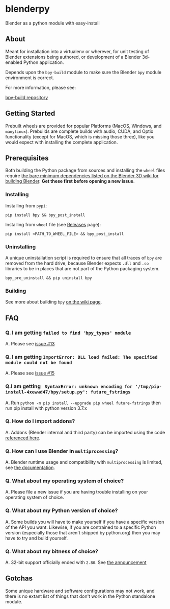 # blenderpy
Blender as a python module with easy-install

## About

Meant for installation into a virtualenv or wherever, for unit testing of Blender extensions being authored, or development of a Blender 3d-enabled Python application.

Depends upon the `bpy-build` module to make sure the Blender `bpy` module environment is correct.

For more information, please see:

[bpy-build repository](https://github.com/TylerGubala/bpy-build)

## Getting Started

Prebuilt wheels are provided for popular Platforms (MacOS, Windows, and `manylinux`). Prebuilds are complete builds with audio, CUDA, and Optix functionality (except for MacOS, which is missing those three), like you would expect with installing the complete application.

## Prerequisites

Both building the Python package from sources and installing the `wheel` files require [the bare minimum dependencies listed on the Blender 3D wiki for building Blender](https://wiki.blender.org/wiki/Building_Blender). **Get these first before opening a new issue**.

### Installing

Installing from `pypi`:

`pip install bpy && bpy_post_install`

Installing from `wheel` file (see [Releases](https://github.com/TylerGubala/blenderpy/releases) page):

`pip install <PATH_TO_WHEEL_FILE> && bpy_post_install`

### Uninstalling

A unique uninstallation script is required to ensure that all traces of `bpy` are removed from the hard drive, because Blender expects `.dll` and `.so` libraries to be in places that are not part of the Python packaging system.

`bpy_pre_uninstall && pip uninstall bpy`

### Building

See more about building `bpy` [on the wiki page](https://github.com/TylerGubala/blenderpy/wiki/Building).

## FAQ

### Q. I am getting `failed to find 'bpy_types' module`

A. Please see [issue #13](https://github.com/TylerGubala/blenderpy/issues/13)

### Q. I am getting `ImportError: DLL load failed: The specified module could not be found`

A. Please see [issue #15](https://github.com/TylerGubala/blenderpy/issues/15)

### Q.I am getting ` SyntaxError: unknown encoding for '/tmp/pip-install-4xewwd47/bpy/setup.py': future_fstrings`

A. Run ``` python -m pip install --upgrade pip wheel future-fstrings ``` then run pip install with python version 3.7.x

### Q. How do I import addons?

A. Addons (Blender internal and third party) can be imported using the code [referenced here](https://github.com/TylerGubala/blenderpy/wiki/Caveat---Importing-Addons).

### Q. How can I use Blender in `multiprocessing`?

A. Blender runtime usage and compatibility with `multiprocessing` is limited, see [the documentation](https://github.com/TylerGubala/blenderpy/wiki/Caveat---Usage-with-multiprocessing).

### Q. What about my operating system of choice?

A. Please file a new issue if you are having trouble installing on your operating system of choice.

### Q. What about my Python version of choice?

A. Some builds you will have to make yourself if you have a specific version of the API you want. Likewise, if you are contrained to a specific Python version (especially those that aren't shipped by python.org) then you may have to try and build yourself.

### Q. What about my bitness of choice?

A. 32-bit support officially ended with `2.80`. See [the announcement](https://lists.blender.org/pipermail/bf-committers/2019-August/050124.html)

## Gotchas

Some unique hardware and software configurations may not work, and there is no extant list of things that don't work in the Python standalone module.
